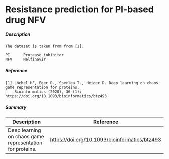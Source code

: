 # Resistance prediction for PI-based drug NFV

##### Description

    The dataset is taken from from [1]. 
    
    PI      Protease inhibitor
    NFV     Nelfinavir

##### Reference

    [1] Löchel HF, Eger D., Sperlea T., Heider D. Deep learning on chaos game representation for proteins.
        Bioinformatics (2020), 36 (1): https://doi.org/10.1093/bioinformatics/btz493
             
##### Summary
 
| Description                                              | Reference                                     |
|----------------------------------------------------------|-----------------------------------------------|
| Deep learning on chaos game representation for proteins. | https://doi.org/10.1093/bioinformatics/btz493 |

   